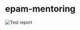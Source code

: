 # epam-mentoring

![Test report](https://github.com/pzanevskiy/epam-mentoring/actions/workflows/testreport.yml/badge.svg)